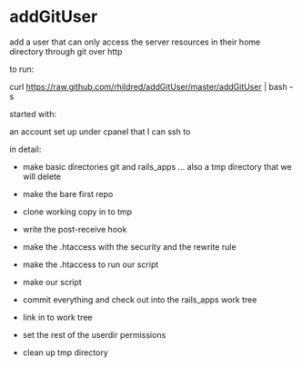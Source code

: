 addGitUser
==========

add a user that can only access the server resources in their home directory through git over http

to run:

curl https://raw.github.com/rhildred/addGitUser/master/addGitUser | bash -s

started with:

an account set up under cpanel that I can ssh to

in detail:

* make basic directories git and rails_apps ... also a tmp directory that we will delete

* make the bare first repo

* clone working copy in to tmp

* write the post-receive hook

* make the .htaccess with the security and the rewrite rule 

* make the .htaccess to run our script

* make our script

* commit everything and check out into the rails_apps work tree

* link in to work tree

* set the rest of the userdir permissions

* clean up tmp directory
